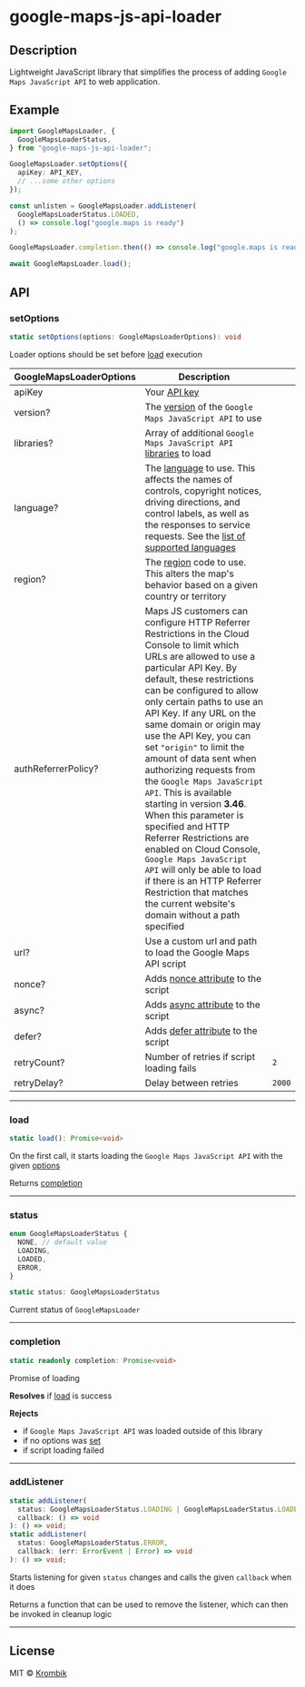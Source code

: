 # google-maps-js-api-loader

## Description

Lightweight JavaScript library that simplifies the process of adding `Google Maps JavaScript API` to web application.

## Example

```ts
import GoogleMapsLoader, {
  GoogleMapsLoaderStatus,
} from "google-maps-js-api-loader";

GoogleMapsLoader.setOptions({
  apiKey: API_KEY,
  // ...some other options
});

const unlisten = GoogleMapsLoader.addListener(
  GoogleMapsLoaderStatus.LOADED,
  () => console.log("google.maps is ready")
);

GoogleMapsLoader.completion.then(() => console.log("google.maps is ready"));

await GoogleMapsLoader.load();
```

## API

### setOptions

```ts
static setOptions(options: GoogleMapsLoaderOptions): void
```

Loader options should be set before [load](#load) execution

| GoogleMapsLoaderOptions | Description                                                                                                                                                                                                                                                                                                                                                                                                                                                                                                                                                                                                                                                                                                                                         |        |
| ----------------------- | --------------------------------------------------------------------------------------------------------------------------------------------------------------------------------------------------------------------------------------------------------------------------------------------------------------------------------------------------------------------------------------------------------------------------------------------------------------------------------------------------------------------------------------------------------------------------------------------------------------------------------------------------------------------------------------------------------------------------------------------------- | ------ |
| apiKey                  | Your [API key](https://developers.google.com/maps/documentation/javascript/get-api-key)                                                                                                                                                                                                                                                                                                                                                                                                                                                                                                                                                                                                                                                             |        |
| version?                | The [version](https://developers.google.com/maps/documentation/javascript/versions) of the `Google Maps JavaScript API` to use                                                                                                                                                                                                                                                                                                                                                                                                                                                                                                                                                                                                                      |        |
| libraries?              | Array of additional `Google Maps JavaScript API` [libraries](https://developers.google.com/maps/documentation/javascript/libraries) to load                                                                                                                                                                                                                                                                                                                                                                                                                                                                                                                                                                                                         |        |
| language?               | The [language](https://developers.google.com/maps/documentation/javascript/localization) to use. This affects the names of controls, copyright notices, driving directions, and control labels, as well as the responses to service requests. See the [list of supported languages](https://developers.google.com/maps/faq#languagesupport)                                                                                                                                                                                                                                                                                                                                                                                                         |        |
| region?                 | The [region](https://developers.google.com/maps/documentation/javascript/localization#Region) code to use. This alters the map's behavior based on a given country or territory                                                                                                                                                                                                                                                                                                                                                                                                                                                                                                                                                                     |        |
| authReferrerPolicy?     | Maps JS customers can configure HTTP Referrer Restrictions in the Cloud Console to limit which URLs are allowed to use a particular API Key. By default, these restrictions can be configured to allow only certain paths to use an API Key. If any URL on the same domain or origin may use the API Key, you can set `"origin"` to limit the amount of data sent when authorizing requests from the `Google Maps JavaScript API`. This is available starting in version **3.46**. When this parameter is specified and HTTP Referrer Restrictions are enabled on Cloud Console, `Google Maps JavaScript API` will only be able to load if there is an HTTP Referrer Restriction that matches the current website's domain without a path specified |        |
| url?                    | Use a custom url and path to load the Google Maps API script                                                                                                                                                                                                                                                                                                                                                                                                                                                                                                                                                                                                                                                                                        |        |
| nonce?                  | Adds [nonce attribute](https://developer.mozilla.org/en-US/docs/Web/HTML/Element/script#attr-nonce) to the script                                                                                                                                                                                                                                                                                                                                                                                                                                                                                                                                                                                                                                   |        |
| async?                  | Adds [async attribute](https://developer.mozilla.org/en-US/docs/Web/HTML/Element/script#attr-async) to the script                                                                                                                                                                                                                                                                                                                                                                                                                                                                                                                                                                                                                                   |        |
| defer?                  | Adds [defer attribute](https://developer.mozilla.org/en-US/docs/Web/HTML/Element/script#attr-defer) to the script                                                                                                                                                                                                                                                                                                                                                                                                                                                                                                                                                                                                                                   |        |
| retryCount?             | Number of retries if script loading fails                                                                                                                                                                                                                                                                                                                                                                                                                                                                                                                                                                                                                                                                                                           | `2`    |
| retryDelay?             | Delay between retries                                                                                                                                                                                                                                                                                                                                                                                                                                                                                                                                                                                                                                                                                                                               | `2000` |

---

### load

```ts
static load(): Promise<void>
```

On the first call, it starts loading the `Google Maps JavaScript API` with the given [options](#setoptions)

Returns [completion](#completion)

---

### status

```ts
enum GoogleMapsLoaderStatus {
  NONE, // default value
  LOADING,
  LOADED,
  ERROR,
}

static status: GoogleMapsLoaderStatus
```

Current status of `GoogleMapsLoader`

---

### completion

```ts
static readonly completion: Promise<void>
```

Promise of loading

**Resolves** if [load](#load) is success

**Rejects**

- if `Google Maps JavaScript API` was loaded outside of this library
- if no options was [set](#setoptions)
- if script loading failed

---

### addListener

```ts
static addListener(
  status: GoogleMapsLoaderStatus.LOADING | GoogleMapsLoaderStatus.LOADED,
  callback: () => void
): () => void;
static addListener(
  status: GoogleMapsLoaderStatus.ERROR,
  callback: (err: ErrorEvent | Error) => void
): () => void;
```

Starts listening for given `status` changes and calls the given `callback` when it does

Returns a function that can be used to remove the listener, which can then be invoked in cleanup logic

---

## License

MIT © [Krombik](https://github.com/Krombik)
